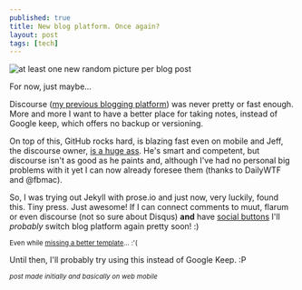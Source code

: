 ```yaml
---
published: true
title: New blog platform. Once again?
layout: post
tags: [tech]
---
```

![at least one new random picture per blog post](https://www.dropbox.com/s/3l0o5ujvhuiqcx9/2015-12-25%2009.07.33.jpg?dl=1)

For now, just maybe...

Discourse ([my previous blogging platform](http://talk.cregox.com/c/blog)) was never pretty or fast enough. More and more I want to have a better place for taking notes, instead of Google keep, which offers no backup or versioning.

On top of this, GitHub rocks hard, is blazing fast even on mobile and Jeff, the discourse owner, [is a huge ass](https://what.thedailywtf.com/t/the-incoherent-ramblings-of-the-discojuice-huffing-dude/53070/164?u=cregox). He's smart and competent, but discourse isn't as good as he paints and, although I've had no personal big problems with it yet I can now already foresee them (thanks to DailyWTF and @fbmac).

So, I was trying out Jekyll with prose.io and just now, very luckily, found this. Tiny press. Just awesome! If I can connect comments to muut, flarum or even discourse (not so sure about Disqus) **and** have [social buttons](https://github.com/tinypressco/tinypressco.github.io/issues/9) I'll _probably_ switch blog platform again pretty soon! :)

<small>Even while [missing a better template](https://github.com/tinypressco/tinypressco.github.io/issues/7)... :'(</small>

Until then, I'll probably try using this instead of Google Keep. :P

<small>*post made initially and basically on web mobile*</small>